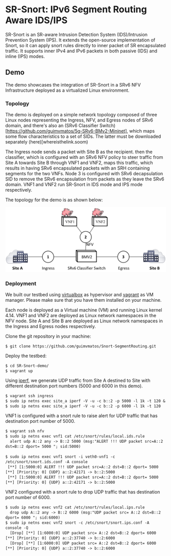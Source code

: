 # SR-Snort: IPv6 Segment Routing Aware IDS/IPS
SR-Snort is an SR-aware Intrusion Detection System (IDS)/Intrusion Prevention System (IPS). It extends the open-source implementation of Snort, so it can apply snort rules directly to inner packet of SR encapsulated traffic. It supports inner IPv4 and IPv6 packets in both passive (IDS) and inline (IPS) modes.

## Demo
The demo showcases the integration of SR-Snort in a SRv6 NFV Infrastructure deployed as a virtualized Linux environment.

### Topology 
The demo is deployed on a simple network topology composed of three Linux nodes representing the Ingress, NFV, and Egress nodes of SRv6 domain, and there's also an (SRv6 Classifier Switch)[https://github.com/guimvmatos/5g-SRv6-BMv2-Mininet], which maps some flow characteristics to a set of SIDs. The latter must be downloaded separately (here)[whereisthelink.soom) 

The Ingress node sends a packet with Site B as the recipient. then the classifier, which is configured with an SRv6 NFV policy to steer traffic from Site A towards Site B through VNF1 and VNF2, maps this traffic, which results in having SRv6 encapsulated packets with an SRH containing segments for the two VNFs. Node 3 is configured with SRv6 decapsulation SID to remove the SRv6 encapsulation from packets as they leave the SRv6 domain. VNF1 and VNF2 run SR-Snort in IDS mode and IPS mode respectively.

The topology for the demo is as shown below:

![](./docs/demo2.png)

### Deployment

We built our testbed using [virtualbox](https://www.vagrantup.com/downloads.html) as hypervisor and [vagrant](https://www.vagrantup.com/downloads.html) as VM manager. Please make sure that you have them installed on your machine.

Each node is deployed as a Virtual machine (VM) and running Linux kernel 4.14. VNF1 and VNF2 are deployed as Linux network namespaces in the NFV node.  Site A and Site B are deployed as Linux network namespaces in the Ingress and Egress nodes respectively. 

Clone the git repository in your machine: 

```
$ git clone https://github.com/guimvmatos/Snort-SegmentRouting.git
```

Deploy the testbed:

```
$ cd SR-Snort-demo/
$ vagrant up 
```

Using [iperf](https://iperf.fr/), we generate UDP traffic from Site A destined to Site with different destination port numbers (5000 and 6000 in this demo).

```
$ vagrant ssh ingress
$ sudo ip netns exec site_a iperf -V -u -c b::2 -p 5000 -l 1k -t 120 & 
$ sudo ip netns exec site_a iperf -V -u -c b::2 -p 6000 -l 1k -t 120 
```

VNF1 is configured with a snort rule to raise alert for UDP traffic that has destination port number of 5000. 

```
$ vagrant ssh nfv
$ sudo ip netns exec vnf1 cat /etc/snort/rules/local.ids.rule
  alert udp A::2 any -> B::2 5000 (msg:"ALERT !!! UDP packet src=A::2 dst=B::2 dport= 5000 "; sid:5000) 

$ sudo ip netns exec vnf1 snort -i veth0-vnf1 -c /etc/snort/snort.ids.conf -A console
 [**] [1:5000:0] ALERT !!! UDP packet src=A::2 dst=B::2 dport= 5000  [**] [Priority: 0] {UDP} a::2:42171 -> b::2:5000
 [**] [1:5000:0] ALERT !!! UDP packet src=A::2 dst=B::2 dport= 5000  [**] [Priority: 0] {UDP} a::2:42171 -> b::2:5000
```

VNF2 configured with a snort rule to drop UDP traffic that has destination port number of 6000. 

```
$ sudo ip netns exec vnf2 cat /etc/snort/rules/local.ips.rule
  drop udp A::2 any -> B::2 6000 (msg:"UDP packet src= A::2 dst=B::2 dport= 6000 "; sid:6000)
$ sudo ip netns exec vnf2 snort -c /etc/snort/snort.ips.conf -A console -Q
  [Drop] [**] [1:6000:0] UDP packet src= A::2 dst=B::2 dport= 6000  [**] [Priority: 0] {UDP} a::2:37740 -> b::2:6000
  [Drop] [**] [1:6000:0] UDP packet src= A::2 dst=B::2 dport= 6000  [**] [Priority: 0] {UDP} a::2:37740 -> b::2:6000
```
